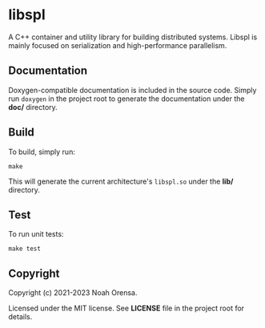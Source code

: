 # libspl

A C++ container and utility library for building distributed systems. Libspl
is mainly focused on serialization and high-performance parallelism.

## Documentation

Doxygen-compatible documentation is included in the source code. Simply run
`doxygen` in the project root to generate the documentation under the **doc/**
directory.

## Build

To build, simply run:

    make

This will generate the current architecture's `libspl.so` under the **lib/**
directory.

## Test

To run unit tests:

    make test

## Copyright

Copyright (c) 2021-2023 Noah Orensa.

Licensed under the MIT license. See **LICENSE** file in the project root for details.
